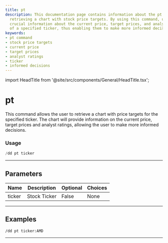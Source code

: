 ```yaml
---
title: pt
description: This documentation page contains information about the pt command for
  retrieving a chart with stock price targets. By using this command, users can obtain
  crucial information about the current price, target prices, and analyst ratings
  of a specified ticker, thus enabling them to make more informed decisions.
keywords:
- pt command
- stock price targets
- current price
- target prices
- analyst ratings
- ticker
- informed decisions
---
```


import HeadTitle from '@site/src/components/General/HeadTitle.tsx';

<HeadTitle title="pt - Duedilligence - Discord - Reference | OpenBB Bot Docs" />

# pt

This command allows the user to retrieve a chart with price targets for the specified ticker. The chart will provide information on the current price, target prices and analyst ratings, allowing the user to make more informed decisions.

### Usage

```python wordwrap
/dd pt ticker
```

---

## Parameters

| Name | Description | Optional | Choices |
| ---- | ----------- | -------- | ------- |
| ticker | Stock Ticker | False | None |


---

## Examples

```
/dd pt ticker:AMD
```
---
